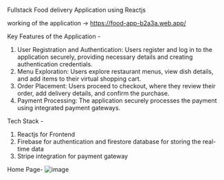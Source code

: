 Fullstack Food delivery Application using Reactjs

working of the application -> https://food-app-b2a3a.web.app/

Key Features of the Application -
1. User Registration and Authentication: Users register and log in to the
application securely, providing necessary details and creating authentication
credentials.
2. Menu Exploration: Users explore restaurant menus, view dish details, and add
items to their virtual shopping cart.
3. Order Placement: Users proceed to checkout, where they review their order, add
delivery details, and confirm the purchase.
4. Payment Processing: The application securely processes the payment using
integrated payment gateways.

Tech Stack - 
1. Reactjs for Frontend 
2. Firebase for authentication and firestore database for storing the real-time data
3. Stripe integration for payment gateway

Home Page-
![image](https://github.com/Anand4095/Delivery-App/assets/95272064/e47458a2-b95e-4c64-a5a5-7c5bc50fe5e4)





